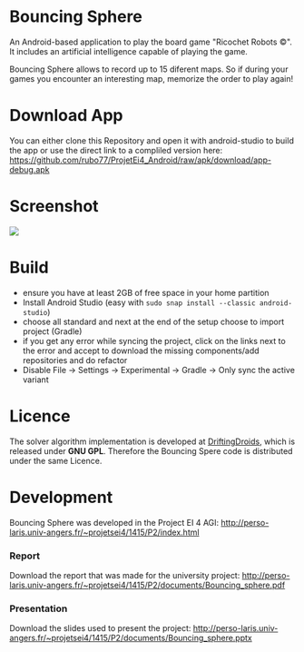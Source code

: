 Bouncing Sphere
===============
An Android-based application to play the board game "Ricochet Robots ©". It includes an artificial intelligence capable of playing the game.

Bouncing Sphere allows to record up to 15 diferent maps. So if during your games you encounter an interesting map, memorize the order to play again!

# Download App
You can either clone this Repository and open it with android-studio to build the app
or use the direct link to a compliled version here: https://github.com/rubo77/ProjetEi4_Android/raw/apk/download/app-debug.apk

# Screenshot
![](http://perso-laris.univ-angers.fr/~projetsei4/1415/P2/img/screenshots/app-1.png)

# Build
- ensure you have at least 2GB of free space in your home partition
- Install Android Studio (easy with `sudo snap install --classic android-studio`)
- choose all standard and next at the end of the setup choose to import project (Gradle)
- if you get any error while syncing the project, click on the links next to the
  error and accept to download the missing components/add repositories and do refactor
- Disable File → Settings → Experimental → Gradle → Only sync the active variant

# Licence
The solver algorithm implementation is developed at [DriftingDroids](https://github.com/smack42/DriftingDroids), which is released under **GNU GPL**. Therefore the Bouncing Spere code is distributed under the same Licence.

# Development
Bouncing Sphere was developed in the Project EI 4 AGI: http://perso-laris.univ-angers.fr/~projetsei4/1415/P2/index.html

### Report
Download the report that was made for the university project:
http://perso-laris.univ-angers.fr/~projetsei4/1415/P2/documents/Bouncing_sphere.pdf

### Presentation
Download the slides used to present the project:
http://perso-laris.univ-angers.fr/~projetsei4/1415/P2/documents/Bouncing_sphere.pptx
